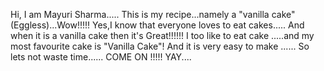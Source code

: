 Hi,
I am Mayuri Sharma.....
This is my recipe...namely a "vanilla cake"(Eggless)...Wow!!!!!
Yes,I know that everyone loves to eat cakes.....
And when it is a vanilla cake then it's Great!!!!!!
I too like to eat cake .....and my most favourite cake is "Vanilla Cake"!
And it is very easy to make ......
So lets not waste time......
COME ON !!!!! YAY....